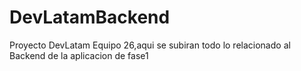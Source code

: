 # DevLatamBackend
Proyecto DevLatam Equipo 26,aqui se subiran todo lo relacionado al Backend de la aplicacion de fase1
